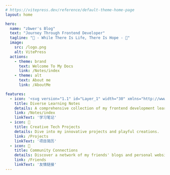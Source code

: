 ```yaml
---
# https://vitepress.dev/reference/default-theme-home-page
layout: home

hero:
  name: "zbwer's Blog"
  text: "Journey Through Frontend Developer"
  tagline: "🌱 - While There Is Life, There Is Hope - 🌟"
  image:
    src: /logo.png
    alt: VitePress
  actions:
    - theme: brand
      text: Welcome To My Docs
      link: /Notes/index
    - theme: alt
      text: About me
      link: /AboutMe

features:
  - icon: '<svg version="1.1" id="Layer_1" width="30" xmlns="http://www.w3.org/2000/svg" xmlns:xlink="http://www.w3.org/1999/xlink" x="0px" y="0px" viewBox="0 0 512 512" enable-background="new 0 0 512 512" xml:space="preserve"><linearGradient id="SVGID_1_" gradientUnits="userSpaceOnUse" x1="311.8838" y1="403.77" x2="311.8838" y2="49.0871" class="gradient-element">	<stop offset="0" class="primary-color-gradient" style="stop-color: #d500f9"></stop>	<stop offset="1" class="secondary-color-gradient" style="stop-color: #ffea00"></stop></linearGradient><path fill="url(#SVGID_1_)" d="M455.2,56.9v355.7H168.5v-20.4c0-31.1,31.1-56.3,69.4-56.3h0c40.8,0,74-26.9,74-60.1V136	c0-47.3,47.2-85.6,105.4-85.6h29.9C451.7,50.4,455.2,53.3,455.2,56.9z"></path><path d="M454.9,39.5H168.5c-4.4,0-8,3.6-8,8v365.8c0,4.4,3.6,8,8,8h286.4c4.4,0,8-3.6,8-8V47.5C462.9,43.1,459.4,39.5,454.9,39.5z	 M446.9,405.3H176.5V55.5h270.4V405.3z M228.9,131.7c0-4.4,3.6-8,8-8h149.6c4.4,0,8,3.6,8,8s-3.6,8-8,8H236.9	C232.5,139.7,228.9,136.1,228.9,131.7z M228.9,192.3c0-4.4,3.6-8,8-8h149.6c4.4,0,8,3.6,8,8s-3.6,8-8,8H236.9	C232.5,200.3,228.9,196.7,228.9,192.3z M228.9,252.9c0-4.4,3.6-8,8-8h149.6c4.4,0,8,3.6,8,8s-3.6,8-8,8H236.9	C232.5,260.9,228.9,257.3,228.9,252.9z M110.5,358.5v-95.3V87.5c0-4.4,3.6-8,8-8h24.9c4.4,0,8,3.6,8,8s-3.6,8-8,8h-16.9v167.6v95.3	c0,4.4-3.6,8-8,8S110.5,362.9,110.5,358.5z M412.9,438.1v15.2c0,4.4-3.6,8-8,8H118.5c-4.4,0-8-3.6-8-8v-64.9c0-4.4,3.6-8,8-8	s8,3.6,8,8v56.9h270.4v-7.2c0-4.4,3.6-8,8-8S412.9,433.7,412.9,438.1z"></path><path d="M39.9,94.9c0-14.6,11.8-26.4,26.4-26.4c4.4,0,8,3.6,8,8s-3.6,8-8,8c-5.7,0-10.4,4.7-10.4,10.4s4.7,10.4,10.4,10.4	c4.4,0,8,3.6,8,8s-3.6,8-8,8C51.8,121.3,39.9,109.4,39.9,94.9z M90.9,366.5h43c4.4,0,8-3.6,8-8s-3.6-8-8-8h-43c-4.4,0-8,3.6-8,8	S86.5,366.5,90.9,366.5z M149,380.5H38.6c-4.4,0-8,3.6-8,8s3.6,8,8,8H149c4.4,0,8-3.6,8-8S153.5,380.5,149,380.5z"></path></svg>'
    title: Diverse Learning Notes
    details: A comprehensive collection of my frontend development learning notes.
    link: /Notes/index
    linkText: '学习笔记'
  - icon: 🦄
    title: Creative Tech Projects
    details: Dive into my innovative projects and playful creations.
    link: /Projects
    linkText: '项目简历'
  - icon: 👫
    title: Community Connections
    details: Discover a network of my friends' blogs and personal websites.
    link: /Friends
    linkText: '友情链接'
---
```

